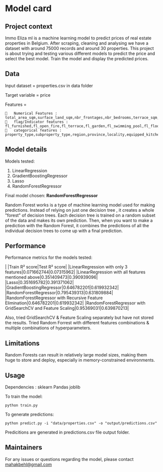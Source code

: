 # Model card

## Project context

Immo Eliza ml is a machine learning model to predict prices of real estate properties in Belgium. After scraping, cleaning and analysing we have a dataset with around 75000 records and around 30 properties. This project is about trying and testing various different models to predict the price and select the best model. Train the model and display the predicted prices.

## Data

Input dataset = properties.csv in data folder

Target variable = price

Features =

    	Numerical Features : total_area_sqm,surface_land_sqm,nbr_frontages,nbr_bedrooms,terrace_sqm,garden_sqm,primary_energy_consumption_sqm,cadastral_income
    	flag/Indicator features : fl_furnished,fl_open_fire,fl_terrace,fl_garden,fl_swimming_pool,fl_floodzone,fl_double_glazing
    	categorical features : property_type,subproperty_type,region,province,locality,equipped_kitchen,state_building,epc,heating_type


## Model details

Models tested: 

1. LinearRegression
2. GradientBoostingRegressor
3. Lasso
4. RandomForestRegressor 

Final model chosen: **RandomForestRegressor**

Random Forest works is a type of machine learning model used for making predictions. Instead of relying on just one decision tree , it creates a whole "forest" of decision trees. Each decision tree is trained on a random subset of the data and makes its own prediction. Then, when you want to make a prediction with the Random Forest, it combines the predictions of all the individual decision trees to come up with a final prediction.

## Performance

Performance metrics for the models tested:

| |Train R² score|Test R² score|
|LinearRegression with only 3 features|0.071662744|0.07315962|
|LinearRegression with all features mentioned above|0.351409473|0.390939096|
|Lasso|0.351695782|0.391371062|
|GradientBoostingRegressor|0.646782201|0.619932342|
|RandomForestRegressor|0.795439313|0.631809884|
|RandomForestRegressor with Recursive Feature Elimination|0.646782201|0.619932342|
|RandomForestRegressor with GridSearchCV and Feature Scaling|0.95369031|0.639870213|


Also, tried GridSearchCV & Feature Scaling separately but have not stored the results.
Tried Random Forrest with different features combinations & multiple combinations of hyperparameters.

## Limitations

Random Forests can result in relatively large model sizes, making them huge to store and deploy, especially in memory-constrained environments.

## Usage

Dependencies : 
    sklearn
    Pandas
    joblib

To train the model:

    python train.py

To generate predictions:

    python predict.py -i "data/properties.csv" -o "output/predictions.csv"

Predicitions are generated in predictions.csv file output folder.

## Maintainers

For any issues or questions regarding the model, please contact mahakbehl@gmail.com